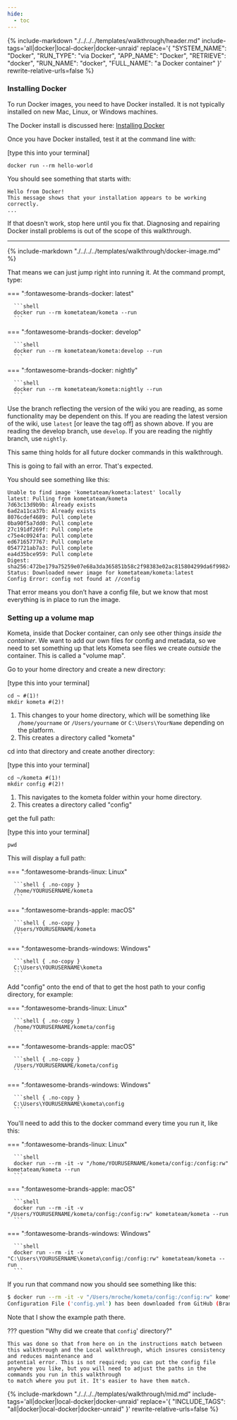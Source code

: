 ```yaml
---
hide:
  - toc
---
```

{%
    include-markdown "./../../../templates/walkthrough/header.md"
    include-tags='all|docker|local-docker|docker-unraid'
    replace='{
        "SYSTEM_NAME": "Docker",
        "RUN_TYPE": "via Docker",
        "APP_NAME": "Docker",
        "RETRIEVE": "docker",
        "RUN_NAME": "docker",
        "FULL_NAME": "a Docker container"
    }'
    rewrite-relative-urls=false
%}

### Installing Docker

To run Docker images, you need to have Docker installed. It is not typically installed on new Mac, Linux, or Windows machines.

The Docker install is discussed here: [Installing Docker](https://docs.docker.com/engine/install/)

Once you have Docker installed, test it at the command line with:

[type this into your terminal]
```shell
docker run --rm hello-world
```
You should see something that starts with:
```shell
Hello from Docker!
This message shows that your installation appears to be working correctly.
...
```

If that doesn't work, stop here until you fix that. Diagnosing and repairing Docker install problems is out of the scope of this walkthrough.

---

{% include-markdown "./../../../templates/walkthrough/docker-image.md" %}

That means we can just jump right into running it. At the command prompt, type:

=== ":fontawesome-brands-docker: latest"

      ```shell
      docker run --rm kometateam/kometa --run
      ```

=== ":fontawesome-brands-docker: develop"

      ```shell
      docker run --rm kometateam/kometa:develop --run
      ```

=== ":fontawesome-brands-docker: nightly"

      ```shell
      docker run --rm kometateam/kometa:nightly --run
      ```

Use the branch reflecting the version of the wiki you are reading, as some functionality may be dependent on this. If you are reading the latest version of the wiki, 
use `latest` [or leave the tag off] as shown above. If you are reading the develop branch, use `develop`. If you are reading the nightly branch, use `nightly`.

This same thing holds for all future docker commands in this walkthrough.

This is going to fail with an error. That's expected.

You should see something like this:

```shell { .no-copy }
Unable to find image 'kometateam/kometa:latest' locally
latest: Pulling from kometateam/kometa
7d63c13d9b9b: Already exists
6ad2a11ca37b: Already exists
8076cdef4689: Pull complete
0ba90f5a7dd0: Pull complete
27c191df269f: Pull complete
c75e4c0924fa: Pull complete
ed6716577767: Pull complete
0547721ab7a3: Pull complete
ea4d35bce959: Pull complete
Digest: sha256:472be179a75259e07e68a3da365851b58c2f98383e02ac815804299da6f99824
Status: Downloaded newer image for kometateam/kometa:latest
Config Error: config not found at //config
```

That error means you don’t have a config file, but we know that most everything is in place to run the image.

### Setting up a volume map

Kometa, inside that Docker container, can only see other things *inside the container*. We want to add our own files for config and metadata, 
so we need to set something up that lets Kometa see files we create *outside* the container. This is called a "volume map".

Go to your home directory and create a new directory:

[type this into your terminal]

```shell { .no-copy linenums="1"}
cd ~ #(1)!
mkdir kometa #(2)!
```

1. This changes to your home directory, which will be something like `/home/yourname` or `/Users/yourname` or `C:\Users\YourName` depending on the platform.
2. This creates a directory called "kometa"

cd into that directory and create another directory:

[type this into your terminal]

```shell { .no-copy linenums="1"}
cd ~/kometa #(1)!
mkdir config #(2)!
```

1. This navigates to the kometa folder within your home directory.
2. This creates a directory called "config"

get the full path:

[type this into your terminal]

```shell
pwd
```

This will display a full path:

=== ":fontawesome-brands-linux: Linux"

      ```shell { .no-copy }
      /home/YOURUSERNAME/kometa
      ```

=== ":fontawesome-brands-apple: macOS"

      ```shell { .no-copy }
      /Users/YOURUSERNAME/kometa
      ```

=== ":fontawesome-brands-windows: Windows"

      ```shell { .no-copy }
      C:\Users\YOURUSERNAME\kometa
      ```

Add "config" onto the end of that to get the host path to your config directory, for example:

=== ":fontawesome-brands-linux: Linux"

      ```shell { .no-copy }
      /home/YOURUSERNAME/kometa/config
      ```

=== ":fontawesome-brands-apple: macOS"
   
      ```shell { .no-copy }
      /Users/YOURUSERNAME/kometa/config
      ```

=== ":fontawesome-brands-windows: Windows"

      ```shell { .no-copy }
      C:\Users\YOURUSERNAME\kometa\config
      ```


You'll need to add this to the docker command every time you run it, like this:

=== ":fontawesome-brands-linux: Linux"

      ```shell
      docker run --rm -it -v "/home/YOURUSERNAME/kometa/config:/config:rw" kometateam/kometa --run
      ```

=== ":fontawesome-brands-apple: macOS"

      ```shell
      docker run --rm -it -v "/Users/YOURUSERNAME/kometa/config:/config:rw" kometateam/kometa --run
      ```

=== ":fontawesome-brands-windows: Windows"

      ```shell
      docker run --rm -it -v "C:\Users\YOURUSERNAME\kometa\config:/config:rw" kometateam/kometa --run
      ```

If you run that command now you should see something like this:

```bash { .no-copy }
$ docker run --rm -it -v "/Users/mroche/kometa/config:/config:rw" kometateam/kometa --run
Configuration File ('config.yml') has been downloaded from GitHub (Branch: 'master') and saved as '//config/config.yml'. Please update this file with your API keys and other required settings.
```

Note that I show the example path there.

??? question "Why did we create that `config`' directory?"

    This was done so that from here on in the instructions match between this walkthrough and the Local walkthrough, which insures consistency and reduces maintenance and 
    potential error. This is not required; you can put the config file anywhere you like, but you will need to adjust the paths in the commands you run in this walkthrough 
    to match where you put it. It's easier to have them match.


{%
    include-markdown "./../../../templates/walkthrough/mid.md"
    include-tags='all|docker|local-docker|docker-unraid'
    replace='{
        "INCLUDE_TAGS": "all|docker|local-docker|docker-unraid"
    }'
    rewrite-relative-urls=false
%}